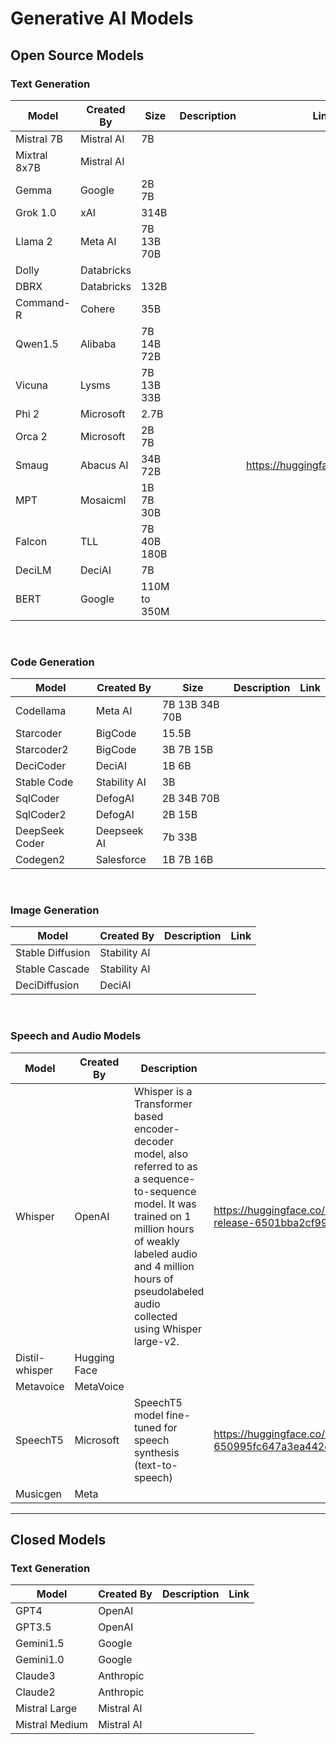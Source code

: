 # Generative AI Models 

## Open Source Models 

### Text Generation 

|  Model  | Created By | Size |  Description |    Link  |
| ------- | ----------- | --------- | ------ | ----- | 
| Mistral 7B | Mistral AI | 7B |   |  | 
| Mixtral 8x7B | Mistral AI |  |   | | 
| Gemma | Google | 2B 7B |   | | 
| Grok 1.0 | xAI | 314B |  | | 
| Llama 2 | Meta AI | 7B 13B 70B |  | | 
| Dolly | Databricks |   |    | | 
| DBRX | Databricks | 132B |   | | 
| Command-R | Cohere | 35B |   | | 
| Qwen1.5 | Alibaba | 7B 14B 72B |  |  | https://huggingface.co/Qwen | 
| Vicuna | Lysms | 7B 13B 33B  |  |  | 
| Phi 2 | Microsoft | 2.7B | | |
| Orca 2 | Microsoft | 2B 7B | | |
| Smaug | Abacus AI | 34B 72B | | https://huggingface.co/abacusai | 
| MPT | Mosaicml | 1B 7B 30B | | | 
| Falcon | TLL | 7B 40B 180B | | | 
| DeciLM | DeciAI | 7B | | 
| BERT | Google | 110M to 350M | | | 

<br>

### Code Generation

|  Model  | Created By | Size | Description |    Link  |
| ------- | ----------- | --------- | ------ | ----- | 
| Codellama | Meta AI | 7B 13B 34B 70B |  |  | 
| Starcoder | BigCode | 15.5B |   | | 
| Starcoder2 | BigCode | 3B 7B 15B |   | |  | 
| DeciCoder | DeciAI | 1B 6B  |    | |  
| Stable Code | Stability AI | 3B | | | 
| SqlCoder | DefogAI | 2B 34B 70B | | | |
| SqlCoder2 | DefogAI | 2B 15B | | | 
| DeepSeek Coder | Deepseek AI | 7b 33B | | | 
| Codegen2 | Salesforce | 1B 7B 16B | | | 

<br>

### Image Generation

|  Model  | Created By | Description |    Link  |
| ------- | ----------- | --------- | ------ | 
| Stable Diffusion | Stability AI  |     |   |
| Stable Cascade | Stability AI | | |
| DeciDiffusion | DeciAI |   |   |

<br>

### Speech and Audio Models 


|  Model  | Created By | Description |    Link  |
| ------- | ----------- | --------- | ------ | 
| Whisper | OpenAI  | Whisper is a Transformer based encoder-decoder model, also referred to as a sequence-to-sequence model. It was trained on 1 million hours of weakly labeled audio and 4 million hours of pseudolabeled audio collected using Whisper large-v2. | https://huggingface.co/collections/openai/whisper-release-6501bba2cf999715fd953013 |
| Distil-whisper | Hugging Face | | |
| Metavoice | MetaVoice | | |
| SpeechT5 | Microsoft | SpeechT5 model fine-tuned for speech synthesis (text-to-speech) | https://huggingface.co/collections/microsoft/speecht5-650995fc647a3ea442cc6c7b |
| Musicgen | Meta |  |  | 

---

## Closed Models 

### Text Generation 

|  Model  | Created By | Description |    Link  |
| ------- | ----------- | --------- | ------ |
| GPT4 | OpenAI |  |   |  
| GPT3.5 | OpenAI |  |   |  
| Gemini1.5 | Google |  |   | 
| Gemini1.0 | Google |  |  |  
| Claude3 | Anthropic |  |   | | 
| Claude2 | Anthropic |   |    |   
| Mistral Large | Mistral AI |  |  |
| Mistral Medium | Mistral AI |   | 

<br>